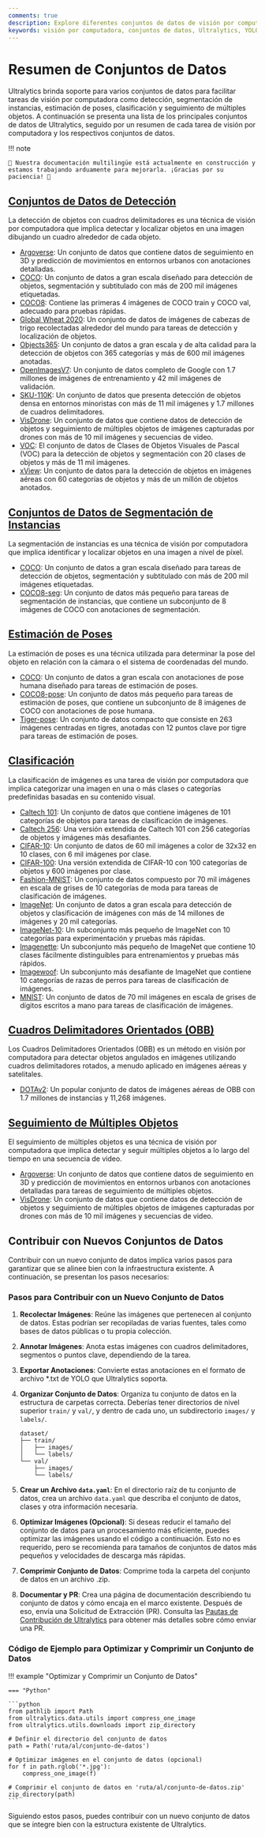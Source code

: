 ```yaml
---
comments: true
description: Explore diferentes conjuntos de datos de visión por computadora soportados por Ultralytics para la detección de objetos, segmentación, estimación de poses, clasificación de imágenes y seguimiento de múltiples objetos.
keywords: visión por computadora, conjuntos de datos, Ultralytics, YOLO, detección de objetos, segmentación de instancias, estimación de poses, clasificación de imágenes, seguimiento de múltiples objetos
---
```


# Resumen de Conjuntos de Datos

Ultralytics brinda soporte para varios conjuntos de datos para facilitar tareas de visión por computadora como detección, segmentación de instancias, estimación de poses, clasificación y seguimiento de múltiples objetos. A continuación se presenta una lista de los principales conjuntos de datos de Ultralytics, seguido por un resumen de cada tarea de visión por computadora y los respectivos conjuntos de datos.

!!! note
    
    🚧 Nuestra documentación multilingüe está actualmente en construcción y estamos trabajando arduamente para mejorarla. ¡Gracias por su paciencia! 🙏

## [Conjuntos de Datos de Detección](detect/index.md)

La detección de objetos con cuadros delimitadores es una técnica de visión por computadora que implica detectar y localizar objetos en una imagen dibujando un cuadro alrededor de cada objeto.

- [Argoverse](detect/argoverse.md): Un conjunto de datos que contiene datos de seguimiento en 3D y predicción de movimientos en entornos urbanos con anotaciones detalladas.
- [COCO](detect/coco.md): Un conjunto de datos a gran escala diseñado para detección de objetos, segmentación y subtitulado con más de 200 mil imágenes etiquetadas.
- [COCO8](detect/coco8.md): Contiene las primeras 4 imágenes de COCO train y COCO val, adecuado para pruebas rápidas.
- [Global Wheat 2020](detect/globalwheat2020.md): Un conjunto de datos de imágenes de cabezas de trigo recolectadas alrededor del mundo para tareas de detección y localización de objetos.
- [Objects365](detect/objects365.md): Un conjunto de datos a gran escala y de alta calidad para la detección de objetos con 365 categorías y más de 600 mil imágenes anotadas.
- [OpenImagesV7](detect/open-images-v7.md): Un conjunto de datos completo de Google con 1.7 millones de imágenes de entrenamiento y 42 mil imágenes de validación.
- [SKU-110K](detect/sku-110k.md): Un conjunto de datos que presenta detección de objetos densa en entornos minoristas con más de 11 mil imágenes y 1.7 millones de cuadros delimitadores.
- [VisDrone](detect/visdrone.md): Un conjunto de datos que contiene datos de detección de objetos y seguimiento de múltiples objetos de imágenes capturadas por drones con más de 10 mil imágenes y secuencias de video.
- [VOC](detect/voc.md): El conjunto de datos de Clases de Objetos Visuales de Pascal (VOC) para la detección de objetos y segmentación con 20 clases de objetos y más de 11 mil imágenes.
- [xView](detect/xview.md): Un conjunto de datos para la detección de objetos en imágenes aéreas con 60 categorías de objetos y más de un millón de objetos anotados.

## [Conjuntos de Datos de Segmentación de Instancias](segment/index.md)

La segmentación de instancias es una técnica de visión por computadora que implica identificar y localizar objetos en una imagen a nivel de píxel.

- [COCO](segment/coco.md): Un conjunto de datos a gran escala diseñado para tareas de detección de objetos, segmentación y subtitulado con más de 200 mil imágenes etiquetadas.
- [COCO8-seg](segment/coco8-seg.md): Un conjunto de datos más pequeño para tareas de segmentación de instancias, que contiene un subconjunto de 8 imágenes de COCO con anotaciones de segmentación.

## [Estimación de Poses](pose/index.md)

La estimación de poses es una técnica utilizada para determinar la pose del objeto en relación con la cámara o el sistema de coordenadas del mundo.

- [COCO](pose/coco.md): Un conjunto de datos a gran escala con anotaciones de pose humana diseñado para tareas de estimación de poses.
- [COCO8-pose](pose/coco8-pose.md): Un conjunto de datos más pequeño para tareas de estimación de poses, que contiene un subconjunto de 8 imágenes de COCO con anotaciones de pose humana.
- [Tiger-pose](pose/tiger-pose.md): Un conjunto de datos compacto que consiste en 263 imágenes centradas en tigres, anotadas con 12 puntos clave por tigre para tareas de estimación de poses.

## [Clasificación](classify/index.md)

La clasificación de imágenes es una tarea de visión por computadora que implica categorizar una imagen en una o más clases o categorías predefinidas basadas en su contenido visual.

- [Caltech 101](classify/caltech101.md): Un conjunto de datos que contiene imágenes de 101 categorías de objetos para tareas de clasificación de imágenes.
- [Caltech 256](classify/caltech256.md): Una versión extendida de Caltech 101 con 256 categorías de objetos y imágenes más desafiantes.
- [CIFAR-10](classify/cifar10.md): Un conjunto de datos de 60 mil imágenes a color de 32x32 en 10 clases, con 6 mil imágenes por clase.
- [CIFAR-100](classify/cifar100.md): Una versión extendida de CIFAR-10 con 100 categorías de objetos y 600 imágenes por clase.
- [Fashion-MNIST](classify/fashion-mnist.md): Un conjunto de datos compuesto por 70 mil imágenes en escala de grises de 10 categorías de moda para tareas de clasificación de imágenes.
- [ImageNet](classify/imagenet.md): Un conjunto de datos a gran escala para detección de objetos y clasificación de imágenes con más de 14 millones de imágenes y 20 mil categorías.
- [ImageNet-10](classify/imagenet10.md): Un subconjunto más pequeño de ImageNet con 10 categorías para experimentación y pruebas más rápidas.
- [Imagenette](classify/imagenette.md): Un subconjunto más pequeño de ImageNet que contiene 10 clases fácilmente distinguibles para entrenamientos y pruebas más rápidos.
- [Imagewoof](classify/imagewoof.md): Un subconjunto más desafiante de ImageNet que contiene 10 categorías de razas de perros para tareas de clasificación de imágenes.
- [MNIST](classify/mnist.md): Un conjunto de datos de 70 mil imágenes en escala de grises de dígitos escritos a mano para tareas de clasificación de imágenes.

## [Cuadros Delimitadores Orientados (OBB)](obb/index.md)

Los Cuadros Delimitadores Orientados (OBB) es un método en visión por computadora para detectar objetos angulados en imágenes utilizando cuadros delimitadores rotados, a menudo aplicado en imágenes aéreas y satelitales.

- [DOTAv2](obb/dota-v2.md): Un popular conjunto de datos de imágenes aéreas de OBB con 1.7 millones de instancias y 11,268 imágenes.

## [Seguimiento de Múltiples Objetos](track/index.md)

El seguimiento de múltiples objetos es una técnica de visión por computadora que implica detectar y seguir múltiples objetos a lo largo del tiempo en una secuencia de video.

- [Argoverse](detect/argoverse.md): Un conjunto de datos que contiene datos de seguimiento en 3D y predicción de movimientos en entornos urbanos con anotaciones detalladas para tareas de seguimiento de múltiples objetos.
- [VisDrone](detect/visdrone.md): Un conjunto de datos que contiene datos de detección de objetos y seguimiento de múltiples objetos de imágenes capturadas por drones con más de 10 mil imágenes y secuencias de video.

## Contribuir con Nuevos Conjuntos de Datos

Contribuir con un nuevo conjunto de datos implica varios pasos para garantizar que se alinee bien con la infraestructura existente. A continuación, se presentan los pasos necesarios:

### Pasos para Contribuir con un Nuevo Conjunto de Datos

1. **Recolectar Imágenes**: Reúne las imágenes que pertenecen al conjunto de datos. Estas podrían ser recopiladas de varias fuentes, tales como bases de datos públicas o tu propia colección.

2. **Annotar Imágenes**: Anota estas imágenes con cuadros delimitadores, segmentos o puntos clave, dependiendo de la tarea.

3. **Exportar Anotaciones**: Convierte estas anotaciones en el formato de archivo *.txt de YOLO que Ultralytics soporta.

4. **Organizar Conjunto de Datos**: Organiza tu conjunto de datos en la estructura de carpetas correcta. Deberías tener directorios de nivel superior `train/` y `val/`, y dentro de cada uno, un subdirectorio `images/` y `labels/`.

    ```
    dataset/
    ├── train/
    │   ├── images/
    │   └── labels/
    └── val/
        ├── images/
        └── labels/
    ```

5. **Crear un Archivo `data.yaml`**: En el directorio raíz de tu conjunto de datos, crea un archivo `data.yaml` que describa el conjunto de datos, clases y otra información necesaria.

6. **Optimizar Imágenes (Opcional)**: Si deseas reducir el tamaño del conjunto de datos para un procesamiento más eficiente, puedes optimizar las imágenes usando el código a continuación. Esto no es requerido, pero se recomienda para tamaños de conjuntos de datos más pequeños y velocidades de descarga más rápidas.

7. **Comprimir Conjunto de Datos**: Comprime toda la carpeta del conjunto de datos en un archivo .zip.

8. **Documentar y PR**: Crea una página de documentación describiendo tu conjunto de datos y cómo encaja en el marco existente. Después de eso, envía una Solicitud de Extracción (PR). Consulta las [Pautas de Contribución de Ultralytics](https://docs.ultralytics.com/help/contributing) para obtener más detalles sobre cómo enviar una PR.

### Código de Ejemplo para Optimizar y Comprimir un Conjunto de Datos

!!! example "Optimizar y Comprimir un Conjunto de Datos"

    === "Python"

    ```python
    from pathlib import Path
    from ultralytics.data.utils import compress_one_image
    from ultralytics.utils.downloads import zip_directory

    # Definir el directorio del conjunto de datos
    path = Path('ruta/al/conjunto-de-datos')

    # Optimizar imágenes en el conjunto de datos (opcional)
    for f in path.rglob('*.jpg'):
        compress_one_image(f)

    # Comprimir el conjunto de datos en 'ruta/al/conjunto-de-datos.zip'
    zip_directory(path)
    ```

Siguiendo estos pasos, puedes contribuir con un nuevo conjunto de datos que se integre bien con la estructura existente de Ultralytics.
